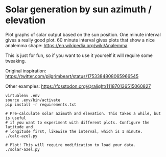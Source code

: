 # Solar generation by sun azimuth / elevation

Plot graphs of solar output based on the sun position. One minute interval
gives a really good plot. 60 minute interval gives plots that show a nice
analemma shape: https://en.wikipedia.org/wiki/Analemma

This is just for fun, so if you want to use it yourself it will require some
tweaking.

Original inspiration: https://twitter.com/pilgrimbeart/status/1753384808065966545

Other examples: https://fosstodon.org/@ralight/111870136515060827

```
virtualenv .env
source .env/bin/activate
pip install -r requirements.txt

# Pre-calculate solar azimuth and elevation. This takes a while, but is useful
# if you want to experiment with different plots. Configure the latitude and
# longitude first, likewise the interval, which is 1 minute.
./calc-azel.py

# Plot! This will require modification to load your data.
./solar-azel.py
```
